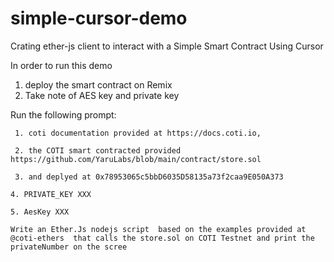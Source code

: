 # simple-cursor-demo
Crating ether-js client to interact with a Simple Smart Contract Using Cursor

In order to run this demo

1. deploy the smart contract on Remix
2. Take note of AES key and private key

Run the following prompt:


     1. coti documentation provided at https://docs.coti.io, 

     2. the COTI smart contracted provided https://github.com/YaruLabs/blob/main/contract/store.sol 

     3. and deplyed at 0x78953065c5bbD6035D58135a73f2caa9E050A373

    4. PRIVATE_KEY XXX

    5. AesKey XXX

    Write an Ether.Js nodejs script  based on the examples provided at @coti-ethers  that calls the store.sol on COTI Testnet and print the privateNumber on the scree
